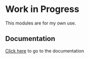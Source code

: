 # Work in Progress

This modules are for my own use.

## Documentation

[Click here](docs/index.md) to go to the documentation
